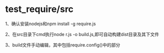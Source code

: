 # test_require/src
1、确认安装nodejs和npm install -g require.js

2、在src目录下cmd执行node r.js -o build.js,即可自动构建dist目录及其下文件

3、build文件手动编辑，其中包括require.config()中的部分
